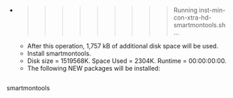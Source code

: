 * >>>>>>>>> Running inst-min-con-xtra-hd-smartmontools.sh ...
  * After this operation, 1,757 kB of additional disk space will be used.
  * Install smartmontools.
  * Disk size = 1519568K. Space Used = 2304K. Runtime = 00:00:00:00.
  * The following NEW packages will be installed:
  ```bash
smartmontools
  ```
